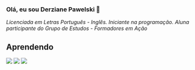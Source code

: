 ### Olá, eu sou Derziane Pawelski 👋
_Licenciada em Letras Português - Inglês. Iniciante na programação._
_Aluna participante do Grupo de Estudos - Formadores em Ação_



## Aprendendo

![](https://img.shields.io/badge/JavaScript-323330?style=for-the-badge&logo=javascript&logoColor=F7DF1E)
![](https://img.shields.io/badge/HTML5-E34F26?style=for-the-badge&logo=html5&logoColor=white)
![](https://img.shields.io/badge/Scratch-4D97FF?style=for-the-badge&logo=Scratch&logoColor=white)
<!--
**Derziane/Derziane** is a ✨ _special_ ✨ repository because its `README.md` (this file) appears on your GitHub profile.

Here are some ideas to get you started:

- 🔭 I’m currently working on ...
- 🌱 I’m currently learning ...
- 👯 I’m looking to collaborate on ...
- 🤔 I’m looking for help with ...
- 💬 Ask me about ...
- 📫 How to reach me: ...
- 😄 Pronouns: ...
- ⚡ Fun fact: ...

